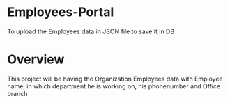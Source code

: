 # Employees-Portal
To upload the Employees data in JSON file to save it in DB 
# Overview
This project will be having the Organization Employees data with Employee name, in which department he is working on, his phonenumber and Office branch
